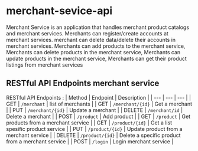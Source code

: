 # merchant-sevice-api 

Merchant Service is an application that handles merchant product catalogs and merchant services. 
Merchants can register/create accounts at merchant services. merchant can delete data/delete their accounts in merchant services. 
Merchants can add products to the merchant service, Merchants can delete products in the merchant service,
Merchants can update products in the merchant service, Merchants can get their product listings from merchant services





## RESTful API Endpoints merchant service
RESTful API Endpoints :
| Method | Endpoint | Description |
| --- | --- | --- |
| GET | `/merchant` | list of merchants |
| GET | `/merchant/{id}` | Get a merchant |
| PUT | `/merchant/{id}` | Update a merchant |
| DELETE | `/merchant/id` | Delete a merchant |
| POST | `/product` | Add product |
| GET | `/product` | Get products from a merchant service |
| GET | `/product/{id}` | Get a list spesific product service |
| PUT | `/product/{id}` | Update  product from a merchant service |
| DELETE | `/product/{id}` | Delete a specific product from a merchant service |
| POST | `/login` | Login merchant service |
